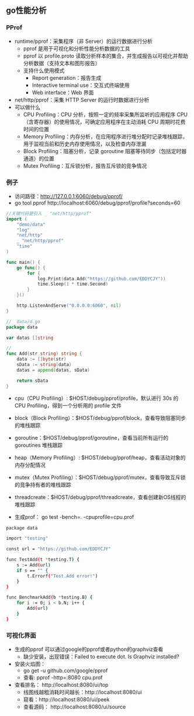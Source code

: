 ## go性能分析
### PProf
* runtime/pprof：采集程序（非 Server）的运行数据进行分析
    - pprof 是用于可视化和分析性能分析数据的工具
    - pprof 以 profile.proto 读取分析样本的集合，并生成报告以可视化并帮助分析数据（支持文本和图形报告）
    - 支持什么使用模式
        - Report generation：报告生成
        - Interactive terminal use：交互式终端使用
        - Web interface：Web 界面
* net/http/pprof：采集 HTTP Server 的运行时数据进行分析
* 可以做什么
    - CPU Profiling：CPU 分析，按照一定的频率采集所监听的应用程序 CPU（含寄存器）的使用情况，可确定应用程序在主动消耗 CPU 周期时花费时间的位置
    - Memory Profiling：内存分析，在应用程序进行堆分配时记录堆栈跟踪，用于监视当前和历史内存使用情况，以及检查内存泄漏
    - Block Profiling：阻塞分析，记录 goroutine 阻塞等待同步（包括定时器通道）的位置
    - Mutex Profiling：互斥锁分析，报告互斥锁的竞争情况

### 例子
* 访问路径：http://127.0.0.1:6060/debug/pprof/
* go tool pprof http://localhost:6060/debug/pprof/profile\?seconds\=60

```go
//关键代码是引入 _ "net/http/pprof"
import (
	"demo/data"
	"log"
	"net/http"
	_ "net/http/pprof"
	"time"
)

func main() {
	go func() {
		for {
			log.Print(data.Add("https://github.com/EDDYCJY"))
			time.Sleep(1 * time.Second)
		}
	}()

	http.ListenAndServe("0.0.0.0:6060", nil)
}

//  data/d.go
package data

var datas []string

//
func Add(str string) string {
	data := []byte(str)
	sData := string(data)
	datas = append(datas, sData)

	return sData
}

```

* cpu（CPU Profiling）: $HOST/debug/pprof/profile，默认进行 30s 的 CPU Profiling，得到一个分析用的 profile 文件
* block（Block Profiling）：$HOST/debug/pprof/block，查看导致阻塞同步的堆栈跟踪
* goroutine：$HOST/debug/pprof/goroutine，查看当前所有运行的 goroutines 堆栈跟踪
* heap（Memory Profiling）: $HOST/debug/pprof/heap，查看活动对象的内存分配情况
* mutex（Mutex Profiling）：$HOST/debug/pprof/mutex，查看导致互斥锁的竞争持有者的堆栈跟踪
* threadcreate：$HOST/debug/pprof/threadcreate，查看创建新OS线程的堆栈跟踪


* 生成prof： go test -bench=. -cpuprofile=cpu.prof

```bash
package data

import "testing"

const url = "https://github.com/EDDYCJY"

func TestAdd(t *testing.T) {
	s := Add(url)
	if s == "" {
		t.Errorf("Test.Add error!")
	}
}

func BenchmarkAdd(b *testing.B) {
	for i := 0; i < b.N; i++ {
		Add(url)
	}
}

```
### 可视化界面
* 生成的pprof 可以通过google的pprof或者python的graphviz查看
    - 缺少安装，出现错误：Failed to execute dot. Is Graphviz installed?
* 安装火焰图：
    - go get -u github.com/google/pprof
    - 查看: pprof -http=:8080 cpu.prof
* 查看排名： http://localhost:8080/ui/top
    - 线图线越粗消耗时间越长：http://localhost:8080/ui
    - 窥看：http://localhost:8080/ui/peek
    - 查看源码： http://localhost:8080/ui/source
